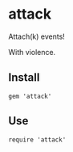 attack
======

Attach(k) events!

With violence.


Install
-------

    gem 'attack'



Use
---

    require 'attack'
